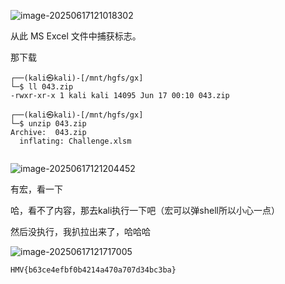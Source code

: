![image-20250617121018302](https://7r1umph.top/image/20250617121018691.webp)

从此 MS Excel 文件中捕获标志。

那下载

```
┌──(kali㉿kali)-[/mnt/hgfs/gx]
└─$ ll 043.zip 
-rwxr-xr-x 1 kali kali 14095 Jun 17 00:10 043.zip
                                                                                                                                                                                   
┌──(kali㉿kali)-[/mnt/hgfs/gx]
└─$ unzip 043.zip 
Archive:  043.zip
  inflating: Challenge.xlsm          
                   
```

![image-20250617121204452](https://7r1umph.top/image/20250617121204745.webp)

有宏，看一下

哈，看不了内容，那去kali执行一下吧（宏可以弹shell所以小心一点）

然后没执行，我扒拉出来了，哈哈哈

![image-20250617121717005](https://7r1umph.top/image/20250617121717432.webp)

```
HMV{b63ce4efbf0b4214a470a707d34bc3ba}
```

